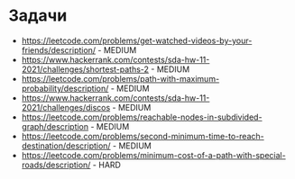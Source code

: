 # Задачи

- https://leetcode.com/problems/get-watched-videos-by-your-friends/description/ - MEDIUM
- https://www.hackerrank.com/contests/sda-hw-11-2021/challenges/shortest-paths-2 - MEDIUM
- https://leetcode.com/problems/path-with-maximum-probability/description/ - MEDIUM
- https://www.hackerrank.com/contests/sda-hw-11-2021/challenges/discos - MEDIUM
- https://leetcode.com/problems/reachable-nodes-in-subdivided-graph/description - MEDIUM
- https://leetcode.com/problems/second-minimum-time-to-reach-destination/description/ - MEDIUM
- https://leetcode.com/problems/minimum-cost-of-a-path-with-special-roads/description/ - HARD
